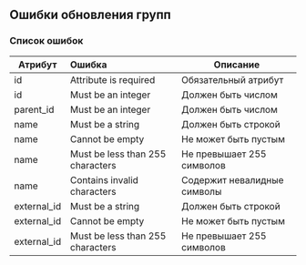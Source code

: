 ## Ошибки обновления групп
### Список ошибок
| Атрибут     | Ошибка                           | Описание                         |
|-------------|:---------------------------------|----------------------------------|
| id          | Attribute is required            | Обязательный атрибут            |
| id          | Must be an integer               | Должен быть числом               |
| parent_id   | Must be an integer               | Должен быть числом               |
| name        | Must be a string                 | Должен быть строкой                 |
| name        | Cannot be empty                  | Не может быть пустым                  |
| name        | Must be less than 255 characters | Не превышает 255 символов |
| name        | Contains invalid characters      | Содержит невалидные символы      |
| external_id | Must be a string                 | Должен быть строкой                 |
| external_id | Cannot be empty                  | Не может быть пустым                  |
| external_id | Must be less than 255 characters | Не превышает 255 символов |